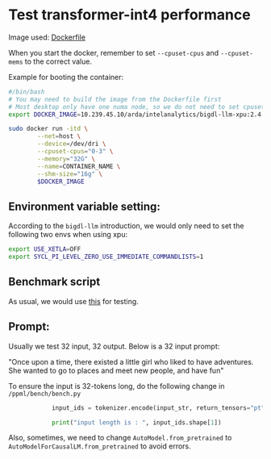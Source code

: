# Test transformer-int4 performance

Image used: [Dockerfile](https://github.com/intel-analytics/BigDL/blob/main/docker/llm/inference/xpu/docker/Dockerfile)

When you start the docker, remember to set `--cpuset-cpus` and `--cpuset-mems` to the correct value.

Example for booting the container:

```bash
#/bin/bash
# You may need to build the image from the Dockerfile first
# Most desktop only have one numa node, so we do not need to set cpuset-mems
export DOCKER_IMAGE=10.239.45.10/arda/intelanalytics/bigdl-llm-xpu:2.4.0-SNAPSHOT

sudo docker run -itd \
        --net=host \
        --device=/dev/dri \
        --cpuset-cpus="0-3" \
        --memory="32G" \
        --name=CONTAINER_NAME \
        --shm-size="16g" \
        $DOCKER_IMAGE
```

## Environment variable setting:

According to the `bigdl-llm` introduction, we would only need to set the following two envs when using xpu:

```bash
export USE_XETLA=OFF
export SYCL_PI_LEVEL_ZERO_USE_IMMEDIATE_COMMANDLISTS=1
```

## Benchmark script

As usual, we would use [this](https://github.com/intel-analytics/BigDL/tree/main/python/llm/dev/benchmark) for testing.

## Prompt:

Usually we test 32 input, 32 output.  Below is a 32 input prompt:

"Once upon a time, there existed a little girl who liked to have adventures. She wanted to go to places and meet new people, and have fun"

To ensure the input is 32-tokens long, do the following change in `/ppml/bench/bench.py`

```python
            input_ids = tokenizer.encode(input_str, return_tensors="pt")

            print("input length is : ", input_ids.shape[1])
```

Also, sometimes, we need to change `AutoModel.from_pretrained` to `AutoModelForCausalLM.from_pretrained` to avoid errors.